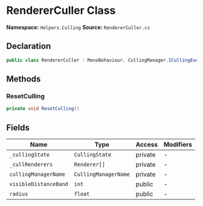 # RendererCuller Class

**Namespace:** `Helpers.Culling`
**Source:** `RendererCuller.cs`

## Declaration

```csharp
public class RendererCuller : MonoBehaviour, CullingManager.ICullingEventHandler
```

## Methods

### ResetCulling

```csharp
private void ResetCulling()
```

## Fields

| Name | Type | Access | Modifiers |
|------|------|--------|-----------|
| `_cullingState` | `CullingState` | private | - |
| `_cullRenderers` | `Renderer[]` | private | - |
| `cullingManagerName` | `CullingManagerName` | private | - |
| `visibleDistanceBand` | `int` | public | - |
| `radius` | `float` | public | - |

